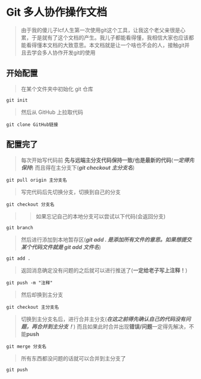 # Git 多人协作操作文档
> 由于我的傻儿子lcf人生第一次使用git这个工具，让我这个老父亲很是心累，于是就有了这个文档的产生。我儿子都能看得懂，我相信大家也应该都能看得懂本文档的大致意思。本文档就是让一个啥也不会的人，接触git并且去学会多人协作开发git的使用

## 开始配置

> 在某个文件夹中初始化 git 仓库

    git init

> 然后从 GitHub 上拉取代码

    git clone GitHub链接

## 配置完了

> 每次开始写代码前 **先与远端主分支代码保持一致/也是最新的代码**(**_一定得先保持_**)
> 而且得在主分支下(**_git checkout 主分支名_**)

    git pull origin 主分支名

> 写完代码后先切换分支，切换到自己的分支

    git checkout 分支名

> > 如果忘记自己的本地分支可以尝试以下代码(会返回分支)

    git branch

> 然后进行添加到本地暂存区(**_git add . 是添加所有文件的意思。如果想提交某个代码文件就是 git add 文件名_**)

    git add .

> 返回消息确定没有问题的之后就可以进行推送了(**一定给老子写上注释！**)

    git push -m "注释"

> 然后却换到主分支

    git checkout 主分支名

> 切换到主分支名后，进行合并主分支(**_在这之前得先确认自己的代码没有问题，再合并到主分支！_**)
> 而且如果此时合并出现**错误/问题**一定得先解决，不能**push**

    git merge 分支名

> 所有东西都没问题的话就可以合并到主分支了

    git push

